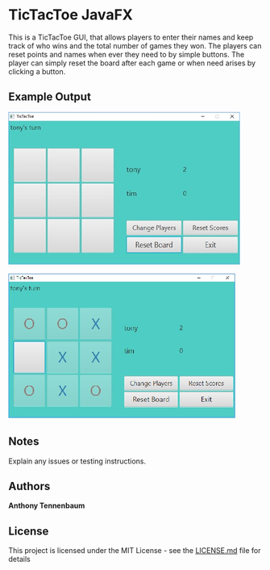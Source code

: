 # TicTacToe JavaFX

This is a TicTacToe GUI, that allows players to enter their names and keep track of who wins and the total number of games they won.
The players can reset points and names when ever they need to by simple buttons.
The player can simply reset the board after each game or when need arises by clicking a button.


## Example Output


![Sample Output](Clear.jpg) 

![Sample Output](Playing.jpg)


## Notes

Explain any issues or testing instructions.


## Authors

**Anthony Tennenbaum** 

## License

This project is licensed under the MIT License - see the [LICENSE.md](LICENSE.md) file for details

